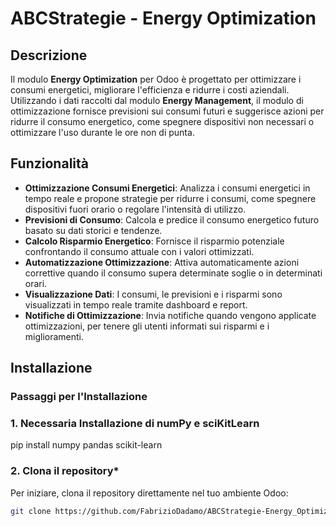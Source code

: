 # ABCStrategie - Energy Optimization

## Descrizione

Il modulo **Energy Optimization** per Odoo è progettato per ottimizzare i consumi energetici, migliorare l'efficienza e ridurre i costi aziendali. Utilizzando i dati raccolti dal modulo **Energy Management**, il modulo di ottimizzazione fornisce previsioni sui consumi futuri e suggerisce azioni per ridurre il consumo energetico, come spegnere dispositivi non necessari o ottimizzare l'uso durante le ore non di punta.

## Funzionalità

- **Ottimizzazione Consumi Energetici**: Analizza i consumi energetici in tempo reale e propone strategie per ridurre i consumi, come spegnere dispositivi fuori orario o regolare l'intensità di utilizzo.
- **Previsioni di Consumo**: Calcola e predice il consumo energetico futuro basato su dati storici e tendenze.
- **Calcolo Risparmio Energetico**: Fornisce il risparmio potenziale confrontando il consumo attuale con i valori ottimizzati.
- **Automatizzazione Ottimizzazione**: Attiva automaticamente azioni correttive quando il consumo supera determinate soglie o in determinati orari.
- **Visualizzazione Dati**: I consumi, le previsioni e i risparmi sono visualizzati in tempo reale tramite dashboard e report.
- **Notifiche di Ottimizzazione**: Invia notifiche quando vengono applicate ottimizzazioni, per tenere gli utenti informati sui risparmi e i miglioramenti.

## Installazione

### Passaggi per l'Installazione

### 1. Necessaria Installazione di numPy e sciKitLearn

pip install numpy pandas scikit-learn

### 2. Clona il repository*
   Per iniziare, clona il repository direttamente nel tuo ambiente Odoo:
   ```bash
   git clone https://github.com/FabrizioDadamo/ABCStrategie-Energy_Optimization.git
